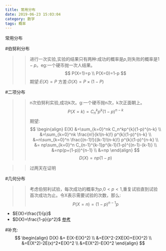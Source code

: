 ```yaml
---
title: 常用分布
date: 2019-06-23 15:03:04
category: 数学
tags: 概率
---
```

<!-- <img src="/img/commondistribution/show.jpeg" width = "auto" height = "300" > -->
常用分布
<!--more-->

#伯努利分布
>>进行一次实验,实验的结果只有两种:成功的概率是$p$,则失败的概率是$1-p$。eg:一个硬币抛一次人结果。
$$
P(X=1)=p \\
P(X=0)=1-p
$$
期望:$E(X)=P$
方差:$D(X)=P \times (1-P)$

#二项分布
>>n次伯努利实验,成功k次。g:一个硬币抛n次，k次正面朝上。
$$
P(X=k)=C_n^kp^{k}(1-p)^{n-k}
$$
期望:
$$
\begin{align}
E(X) &=\sum_{k=0}^nk C_n^kp^{k}(1-p)^{n-k} \\
&=\sum_{k=0}^nk \frac{n!}{k!(n-k)!} p^{k}(1-p)^{n-k} \\
&=n\sum_{k=0}^n \frac{(n-1)!}{(k-1)!(n-k)!} p^{k}(1-p)^{n-k} \\
&= np\sum_{k=0}^n C_{n-1}^{k-1}p^{k-1}(1-p)^{(n-1)-(k-1)} \\
&=np(p+(1-p))^{n-1} \\
&=np
\end{align}
$$
$$
D(X)=np(1-p)
$$

>>过两天在证明

#几何分布
>>考虑伯努利试验，每次成功的概率为$p$,$0<p<1$,重复试验直到试验首次成功为止。令X表示需要试验的次数，那么:
$$
P(X=n)=(1−p)^{n−1}p
$$
* $E(X)=\frac{1}{p}$
* $D(X)=\frac{1-p}{p^2}$
[参考](https://zlearning.netlify.com/math/probability/geometry-distribution.html)

#补充:
$$
\begin{align}
D(X) &= E(X-E(X)^2) \\
&=E(X^2-2XE(X)+E(X)^2) \\
&=E(X^2)-2E(x)^2+E(X)^2 \\
&=E(X^2)-E(X)^2
\end{align}
$$